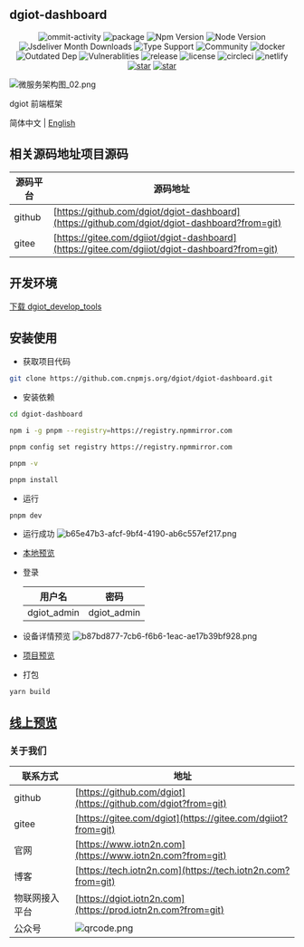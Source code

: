 ## dgiot-dashboard

<p align="center">
  <img src="https://img.shields.io/github/commit-activity/m/dgiot/dgiot-dashboard" alt="ommit-activity">
	<img src="https://badgen.net/badge/package/%40dgiot%2Fdgiot-dashboard/blue"
	alt="package" maxretrytimes="3" class="m-1 transition-all duration-1000">
	<img src="https://badgen.net/npm/v/@dgiot/dgiot-dashboard" alt="Npm Version"
	maxretrytimes="3" class="m-1 transition-all duration-1000">
	<img src="https://badgen.net/npm/node/@dgiot/dgiot-mqtt-dashboard" alt="Node Version"
	maxretrytimes="3" class="m-1 transition-all duration-1000">
	<br>
	<img src="https://badgen.net/jsdelivr/hits/npm/@dgiot/dgiot-dashboard"
	alt="Jsdeliver Month Downloads" maxretrytimes="3" class="m-1 transition-all duration-1000">
	<img src="https://badgen.net/npm/types/@dgiot/dgiot-dashboard" alt="Type Support"
	maxretrytimes="3" class="m-1 transition-all duration-1000">
  <img src="https://img.shields.io/badge/Community-DGIOT-yellow" alt="Community">
  <img src="https://img.shields.io/docker/pulls/dgiot/dgiot-dashboard" alt="docker">
	<br>
	<img src="https://img.shields.io/librariesio/release/npm/@dgiot/dgiot-dashboard"
	alt="Outdated Dep" maxretrytimes="3" class="m-1 transition-all duration-1000">
	<img src="https://img.shields.io/snyk/vulnerabilities/npm/@dgiot/dgiot-dashboard"
	alt="Vulnerablities" maxretrytimes="3" class="m-1 transition-all duration-1000">
  <img src="https://img.shields.io/github/release/dgiot/dgiot-dashboard?color=brightgreen" alt="release">
  <img src="https://img.shields.io/github/license/dgiot/dgiot-dashboard" alt="license">
  <img src="https://img.shields.io/circleci/build/github/dgiot/dgiot-dashboard/master?style=flat-square" alt="circleci">
  <img src="https://api.netlify.com/api/v1/badges/e89ab785-b26a-4096-b3b9-c5e149a78588/deploy-status" alt="netlify">
  <a href='https://gitee.com/dgiiot/dgiot-dashboard/stargazers'><img src='https://gitee.com/dgiiot/dgiot-dashboard/badge/star.svg?theme=dark' alt='star'></img></a>
  <a href='https://gitee.com/dgiiot/dgiot-dashboard/stargazers'><img src='https://gitee.com/dgiiot/dgiot-dashboard/widgets/widget_card.svg?colors=ffffff,1e252b,323d47,455059,d7deea,99a0ae' alt='star'></img></a>
<p>

![微服务架构图_02.png](https://dgiot-1253666439.cos.ap-shanghai-fsi.myqcloud.com/shuwa_tech/zh/frontend/web/%E5%BE%AE%E6%9C%8D%E5%8A%A1%E6%9E%B6%E6%9E%84%E5%9B%BE_02.png)

dgiot 前端框架

简体中文 | [English](./README.md)

## 相关源码地址项目源码

| 源码平台 | 源码地址                                                                                      |
| -------- | --------------------------------------------------------------------------------------------- |
| github   | [https://github.com/dgiot/dgiot-dashboard](https://github.com/dgiot/dgiot-dashboard?from=git) |
| gitee    | [https://gitee.com/dgiiot/dgiot-dashboard](https://gitee.com/dgiiot/dgiot-dashboard?from=git) |

## 开发环境

[下载 dgiot_develop_tools](https://dgiot-dev-1306147891.cos.ap-nanjing.myqcloud.com/msys64/msys64.zip)

## 安装使用

- 获取项目代码

```bash
git clone https://github.com.cnpmjs.org/dgiot/dgiot-dashboard.git
```

- 安装依赖

```bash
cd dgiot-dashboard

npm i -g pnpm --registry=https://registry.npmmirror.com

pnpm config set registry https://registry.npmmirror.com

pnpm -v

pnpm install
```

- 运行

```bash
pnpm dev
```

- 运行成功
  ![b65e47b3-afcf-9bf4-4190-ab6c557ef217.png](https://dgiot-1253666439.cos.ap-shanghai-fsi.myqcloud.com/shuwa_tech/zh/frontend/web/b65e47b3-afcf-9bf4-4190-ab6c557ef217.png)

- [本地预览](http://localhost/)

- 登录

  | 用户名      | 密码        |
  | ----------- | ----------- |
  | dgiot_admin | dgiot_admin |

- 设备详情预览
  ![b87bd877-7cb6-f6b6-1eac-ae17b39bf928.png](https://dgiot-1253666439.cos.ap-shanghai-fsi.myqcloud.com/shuwa_tech/zh/frontend/web/b87bd877-7cb6-f6b6-1eac-ae17b39bf928.png)
- [项目预览](https://tech.iotn2n.com/zh/frontend/web/#%E9%A1%B9%E7%9B%AE%E9%A2%84%E8%A7%88)
- 打包

```bash
yarn build
```

## [线上预览](https://prod.iotn2n.com?from=git)

### 关于我们

| 联系方式       | 地址                                                                                      |
| -------------- | ----------------------------------------------------------------------------------------- |
| github         | [https://github.com/dgiot](https://github.com/dgiot?from=git)                             |
| gitee          | [https://gitee.com/dgiot](https://gitee.com/dgiiot?from=git)                              |
| 官网           | [https://www.iotn2n.com](https://www.iotn2n.com?from=git)                                 |
| 博客           | [https://tech.iotn2n.com](https://tech.iotn2n.com?from=git)                               |
| 物联网接入平台 | [https://dgiot.iotn2n.com](https://prod.iotn2n.com?from=git)                              |
| 公众号         | ![qrcode.png](http://dgiot-1253666439.cos.ap-shanghai-fsi.myqcloud.com/wechat/qrcode.png) |
